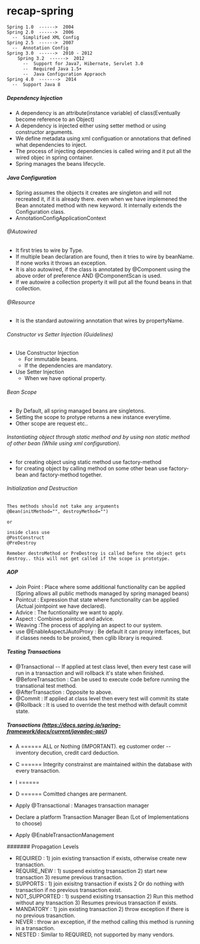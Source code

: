 # recap-spring
```
Spring 1.0  ------>  2004
Spring 2.0  ------>  2006
  --  Simplified XML Config
Spring 2.5  ------>  2007
  --  Annotation Config
Spring 3.0  ------>  2010 - 2012
    Spring 3.2  ------>  2012
      --  Support for Java7, Hibernate, Servlet 3.0
      --  Required Java 1.5+
      --  Java Configuration Appraoch
Spring 4.0  ------->  2014
  --  Support Java 8

```

##### Dependency Injection
* A dependency is an attribute(instance variable) of class(Eventually become reference to an Object)
* A dependency is injected either using setter method or using constructor arguments.
* We define metadata using xml configuation or annotations that defined what dependencies to inject.
* The process of injecting dependencies is called wiring and it put all the wired objec in spring container.
* Spring manages the beans lifecycle.


##### Java Configuration
* Spring assumes the objects it creates are singleton and will not recreated it, if it is already there. even when we have implemened the Bean annotated method with new keyword. It internally extends the Configuration class.
* AnnotationConfigApplicationContext


###### @Autowired
* It first tries to wire by Type.
* If multiple bean declaration are found, then it tries to wire by beanName. If none works it throws an exception.
* It is also autowired, if the class is annotated by @Component using the above order of preference AND @ComponentScan is used.
* If we autowire a collection property it will put all the found beans in that collection.

###### @Resource
* It is the standard autowiring annotation that wires by propertyName.

###### Constructor vs Setter Injection (Guidelines)
* Use Constructor Injection
  * For immutable beans.
  * If the dependencies are mandatory.
* Use Setter Injection
  * When we have optional property.
###### Bean Scope
* By Default, all spring managed beans are singletons.
* Setting the scope to protype returns a new instance everytime.
* Other scope are request etc..

###### Instantiating object through static method and by using non static method of other bean (While using xml configuration).
* for creating object using static method use factory-method
* for creating object by calling method on some other bean use factory-bean and factory-method together.

###### Initialization and Destruction
```
Thes methods should not take any arguments
@Bean(initMethod="", destroyMethod="")

or

inside class use 
@PostConstruct
@PreDestroy

Remeber destroMethod or PreDestroy is called before the object gets destroy.. this will not get called if the scope is prototype.
```
##### AOP
* Join Point : Place where some additional functionality can be applied (Spring allows all public methods managed by spring managed beans)
* Pointcut : Expression that state where functionality can be applied (Actual jointpoint we have declared).
* Advice : The fucntionality we want to apply.
* Aspect : Combines pointcut and advice.
* Weaving :The process of applying an aspect to our system.
* use @EnableAspectJAutoProxy : Be default it can proxy interfaces, but if classes needs to be proxied, then cglib library is required.

##### Testing Transactions
* @Transactional -- If applied at test class level, then every test case will run in a transaction and will rollback it's state when finished.
* @BeforeTransaction : Can be used to execute code before running the transational test method.
* @AfterTransaction  : Opposite to above.
* @Commit : If applied at class level then every test will commit its state
* @Rollback : It is used to override the test method with default commit state.
##### Transactions (https://docs.spring.io/spring-framework/docs/current/javadoc-api/)
* A  ====== ALL or Nothing (IMPORTANT). eg customer order -- inventory decution, credit card deduction.
* C  ====== Integrity constrainst are maintained within the database with every transaction.
* I  ======  
* D  ====== Comitted changes are permanent. 

* Apply @Transactional : Manages transaction manager
* Declare a platform Transaction Manager Bean (Lot of Implementations to choose)
* Apply @EnableTransactionManagement

####### Propagation Levels
* REQUIRED        : 1) join existing transaction if exists, otherwise create new transaction.
* REQUIRE_NEW     : 1) suspend existing trsansaction 2) start new transaction 3) resume previous transaction.
* SUPPORTS        : 1) join exisitng transaction if exists 2 Or do nothing with transaction if no previous transaction exist.
* NOT_SUPPORTED   : 1) suspend exisiting trsansaction 2) Run this method without any transaction 3) Resumes previous transaction if exists.
* MANDATORY       : 1) join existing transaction 2) throw exception if there is no previous trasanction.
* NEVER           : throw an exception, if the method calling this method is running in a transaction.
* NESTED          : Similar to REQUIRED, not supported by many vendors.

